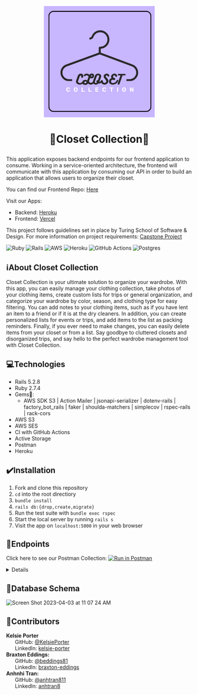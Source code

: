 <div id="header" align="center"> 
<img src="src/assets/closet_collection_logo.png" alt="Closet Collection" width="300" height="auto" />
</div>

# <p align="center"> :shirt:Closet Collection:womans_clothes: </p>

This application exposes backend endpoints for our frontend application to consume. Working in a service-oriented architecture, the frontend will communicate with this application by consuming our API in order to build an application that allows users to organize their closet.

You can find our Frontend Repo: [Here](https://github.com/closet-manager/closet-manager-fe) 

Visit our Apps:<br>
- Backend: [Heroku](https://closet-manager-be.herokuapp.com/)<br>
- Frontend: [Vercel](https://closet-manager-fe.vercel.app/)<br>

This project follows guidelines set in place by Turing School of Software & Design. For more information on project requirements: [Capstone Project](https://mod4.turing.edu/projects/capstone/)

![Ruby](https://img.shields.io/badge/ruby-%23CC342D.svg?style=for-the-badge&logo=ruby&logoColor=white) ![Rails](https://img.shields.io/badge/rails-%23CC0000.svg?style=for-the-badge&logo=ruby-on-rails&logoColor=white) ![AWS](https://img.shields.io/badge/AWS-%23FF9900.svg?style=for-the-badge&logo=amazon-aws&logoColor=white)  ![Heroku](https://img.shields.io/badge/heroku-%23430098.svg?style=for-the-badge&logo=heroku&logoColor=white) ![GitHub Actions](https://img.shields.io/badge/github%20actions-%232671E5.svg?style=for-the-badge&logo=githubactions&logoColor=white) ![Postgres](https://img.shields.io/badge/postgres-%23316192.svg?style=for-the-badge&logo=postgresql&logoColor=white)


## :information_source:About Closet Collection

Closet Collection is your ultimate solution to organize your wardrobe. With this app, you can easily manage your clothing collection, take photos of your clothing items, create custom lists for trips or general organization, and categorize your wardrobe by color, season, and clothing type for easy filtering. You can add notes to your clothing items, such as if you have lent an item to a friend or if it is at the dry cleaners. In addition, you can create personalized lists for events or trips, and add items to the list as packing reminders. Finally, if you ever need to make changes, you can easily delete items from your closet or from a list. Say goodbye to cluttered closets and disorganized trips, and say hello to the perfect wardrobe management tool with Closet Collection.

## :computer:Technologies
- Rails 5.2.8
- Ruby 2.7.4
- Gems:gem::
  - AWS SDK S3 | Action Mailer | jsonapi-serializer | dotenv-rails | factory_bot_rails | faker | shoulda-matchers | simplecov | rspec-rails | rack-cors
- AWS S3
- AWS SES
- CI with GitHub Actions
- Active Storage 
- Postman
- Heroku


## :heavy_check_mark:Installation
1. Fork and clone this repository
2. `cd` into the root directiory
3. `bundle install`
4. `rails db:{drop,create,migrate}`
5. Run the test suite with `bundle exec rspec`
6. Start the local server by running `rails s`
7. Visit the app on `localhost:5000` in your web browser

## :round_pushpin:Endpoints
Click here to see our Postman Collection:  [![Run in Postman](https://run.pstmn.io/button.svg)](https://app.getpostman.com/run-collection/25494899-73251b13-9df8-42d5-9d84-d95eb95079c2?action=collection%2Ffork&collection-url=entityId%3D25494899-73251b13-9df8-42d5-9d84-d95eb95079c2%26entityType%3Dcollection%26workspaceId%3D59c0ff8b-95ac-46d0-b877-d629dfd7be75)

<details close>

### Get a User


```http
GET /api/v1/users/:id
```

<details close>
<summary>  Details </summary><br>
This endpoint returns a user
<br><br>
    
Parameters: <br>
```
None
```

| Code | Description |
| :--- | :--- |
| 200 | `OK` |

Example Value:

```json

{
    "data": {
        "id": "1",
        "type": "user",
        "attributes": {
            "first_name": "Brax",
            "last_name": "Eddings",
            "email": "test22@turing.edu"
        }
    }
}

```

</details>

---

### Get all Items
```http
GET "/api/v1/users/:user_id/items"
```

<details close>
<summary>  Details </summary><br>
This endpoint returns all of a user's clothing items
<br><br>
    
Parameters: <br>
```
None
```

| Code | Description |
| :--- | :--- |
| 200 | `OK` |

Example Value:

```json
{
    "data": [
        {
            "id": "1",
            "type": "item",
            "attributes": {
                "user_id": 1,
                "season": "all_season",
                "clothing_type": "accessories",
                "color": "black",
                "size": "unisex",
                "image_url": "http://localhost:5000/rails/active_storage/blobs/eyJfcmFpbHMiOnsibWVzc2FnZSI6IkJBaHBCZz09IiwiZXhwIjpudWxsLCJwdXIiOiJibG9iX2lkIn19--8e3415ed60f7cd82422e28d1bde574bd363be56b/default-image.jpeg",
                "notes": "worn"
            }
        },
        {
            "id": "2",
            "type": "item",
            "attributes": {
                "user_id": 1,
                "season": "fall",
                "clothing_type": "shoes",
                "color": "red",
                "size": "12",
                "image_url": "http://localhost:5000/rails/active_storage/blobs/eyJfcmFpbHMiOnsibWVzc2FnZSI6IkJBaHBCdz09IiwiZXhwIjpudWxsLCJwdXIiOiJibG9iX2lkIn19--b31bf7735fbf690cc430df1a72be219350abbfe6/default-image.jpeg",
                "notes": "updated"
            }
        }
    ]
}
```

</details>

---

### Get One Item
```http
GET "/api/v1/users/:user_id/items/:item_id"
```

<details close>
<summary>  Details </summary><br>
This endpoint returns one specific clothing item for a user
<br><br>
    
Parameters: <br>
```
None
```

| Code | Description |
| :--- | :--- |
| 200 | `OK` |

Example Value:

```json
{
    "data": {
        "id": "1",
        "type": "item",
        "attributes": {
            "season": "all season",
            "clothing_type": "other",
            "size": "Large",
            "color": "red",
            "image_url": "http://localhost:5000/rails/active_storage/blobs/eyJfcmFpbHMiOnsibWVzc2FnZSI6IkJBaHBDZz09IiwiZXhwIjpudWxsLCJwdXIiOiJibG9iX2lkIn19--7a80867ed962af9718e097d1d7233e3499806a3d/IMG_7868.jpg",
            "notes": "Hand wash only"
        }
    }
}
```

</details>

---

### Get One Item based off a category
```http
GET "/api/v1/users/:id/items/find_all?clothing_type=<clothing_type>&color=<color>&season=<season>"
```

<details close>
<summary>  Details </summary><br>
This endpoint returns one specific clothing item from a user based off a specified category
<br><br>
    
Parameters: <br>
```
clothing_type = shoes
```

| Code | Description |
| :--- | :--- |
| 200 | `OK` |

Example Value:

```json
{
    "data": [
        {
            "id": "36",
            "type": "item",
            "attributes": {
                "user_id": 1,
                "season": "fall",
                "clothing_type": "shoes",
                "color": "black",
                "size": "7",
                "image_url": "https://closet-manager-be.herokuapp.com/rails/active_storage/blobs/eyJfcmFpbHMiOnsibWVzc2FnZSI6IkJBaHBKZz09IiwiZXhwIjpudWxsLCJwdXIiOiJibG9iX2lkIn19--c5dcf33990f9535c749ff5729b2aac29cbe8875b/blackshoes.png",
                "notes": "brand new in box"
            }
        },
        {
            "id": "7",
            "type": "item",
            "attributes": {
                "user_id": 1,
                "season": "fall",
                "clothing_type": "shoes",
                "color": "red",
                "size": "12",
                "image_url": "https://closet-manager-be.herokuapp.com/rails/active_storage/blobs/eyJfcmFpbHMiOnsibWVzc2FnZSI6IkJBaHBDdz09IiwiZXhwIjpudWxsLCJwdXIiOiJibG9iX2lkIn19--4a0bb858ff6fb906e9610c410adf84eda723d1bd/blackshoes.png",
                "notes": "recently cleaned"
            }
        }
    ]
}
```

</details>

---

### Create an Item
```http
POST "/api/v1/users/:user_id/items"
```

<details close>
<summary>  Details </summary><br>
This endpoint creates a user's clothing item
<br><br>
    
Parameters: <br>
```
CONTENT_TYPE=multipart/form-data
```

| Code | Description |
| :--- | :--- |
| 201 | `CREATED` |

Example Value:

```json
{
    "data": {
        "id": "5",
        "type": "item",
        "attributes": {
            "user_id": 1,
            "season": "fall",
            "clothing_type": "shoes",
            "color": "black",
            "size": "7",
            "image_url": "http://localhost:5000/rails/active_storage/blobs/eyJfcmFpbHMiOnsibWVzc2FnZSI6IkJBaHBDZz09IiwiZXhwIjpudWxsLCJwdXIiOiJibG9iX2lkIn19--7a80867ed962af9718e097d1d7233e3499806a3d/IMG_7868.jpg",
            "notes": "brand new in box"
        }
    }
}
```

</details>

---

### Update an Item
```http
PATCH "/api/v1/users/:user_id/items/:item_id"
```

<details close>
<summary>  Details </summary><br>
This endpoint updates a user's clothing item
<br><br>
    
Parameters: <br>
```
{
    "item": {
              "season": "fall",
              "color": "red",
              "clothing_type": "shoes",
              "size": "12",
              "notes": "updated"
            }
}
```

| Code | Description |
| :--- | :--- |
| 200 | `OK` |

Example Value:

```json
{
    "data": {
        "id": "1",
        "type": "item",
        "attributes": {
            "user_id": 1,
            "season": "fall",
            "clothing_type": "shoes",
            "color": "red",
            "size": "12",
            "image_url": "http://localhost:5000/rails/active_storage/blobs/eyJfcmFpbHMiOnsibWVzc2FnZSI6IkJBaHBCZz09IiwiZXhwIjpudWxsLCJwdXIiOiJibG9iX2lkIn19--8e3415ed60f7cd82422e28d1bde574bd363be56b/default-image.jpeg",
            "notes": "updated"
        }
    }
}
```

</details>


---

### Delete an Item

```http
DELETE /api/v1/users/:user_id/items/:item_id
```

<details close>
<summary>  Details </summary>
This endpoint deletes a user's clothing item
<br><br>
    
Parameters: <br>
```
None
```

| Code | Description |
| :--- | :--- |
| 204 | No Content |

Example Value:

```json
{
    "message": "Item has been successfully deleted"
}
```

</details>

---

### Get all Lists
```http
GET /api/v1/users/:user_id/lists
```


<details close>
<summary>  Details </summary><br>
This endpoint returns all of a user's lists
<br><br>
    
Parameters: <br>
```
None
```

| Code | Description |
| :--- | :--- |
| 200 | `OK` |

Example Value:

```json
{
    "data": [
        {
            "id": "5",
            "type": "list",
            "attributes": {
                "name": "Bora Bora Trip",
                "user_id": 1,
                "items": []
            }
        },
        {
            "id": "6",
            "type": "list",
            "attributes": {
                "name": "Paris Trip",
                "user_id": 1,
                "items": []
            }
        },
        {
            "id": "7",
            "type": "list",
            "attributes": {
                "name": "2 weeks - Tokyo Trip",
                "user_id": 1,
                "items": []
            }
        },
        {
            "id": "8",
            "type": "list",
            "attributes": {
                "name": "Hiking in Laos",
                "user_id": 1,
                "items": []
            }
        },
    ]
}
```

</details>

---

### Get one List
```http
GET "/api/v1/users/:user_id/lists/:list_id"
```

<details close>
<summary>  Details </summary><br>
This endpoint returns a one specific list of user
<br><br>
    
Parameters: <br>
```
None
```

| Code | Description |
| :--- | :--- |
| 200 | `OK` |

Example Value:

```json
{
    "data": {
        "id": "1",
        "type": "list",
        "attributes": {
            "name": "Bachelorette Party",
            "user_id": 1,
            "items": []
        }
    }
}
```

</details>

---

### Get all Items for a List
```http
GET "/api/v1/users/:user_id/lists/:list_id/items"
```

<details close>
<summary>  Details </summary><br>
This endpoint returns all items from one specific list of a user
<br><br>
    
Parameters: <br>
```
None
```

| Code | Description |
| :--- | :--- |
| 200 | `OK` |

Example Value:

```json
{
    "data": [
        {
            "id": "2",
            "type": "item",
            "attributes": {
                "user_id": 1,
                "season": "fall",
                "clothing_type": "shoes",
                "color": "red",
                "size": "12",
                "image_url": "http://localhost:5000/rails/active_storage/blobs/eyJfcmFpbHMiOnsibWVzc2FnZSI6IkJBaHBCdz09IiwiZXhwIjpudWxsLCJwdXIiOiJibG9iX2lkIn19--b31bf7735fbf690cc430df1a72be219350abbfe6/default-image.jpeg",
                "notes": "updated"
            }
        },
        {
            "id": "1",
            "type": "item",
            "attributes": {
                "user_id": 1,
                "season": "all_season",
                "clothing_type": "accessories",
                "color": "black",
                "size": "unisex",
                "image_url": "http://localhost:5000/rails/active_storage/blobs/eyJfcmFpbHMiOnsibWVzc2FnZSI6IkJBaHBCZz09IiwiZXhwIjpudWxsLCJwdXIiOiJibG9iX2lkIn19--8e3415ed60f7cd82422e28d1bde574bd363be56b/default-image.jpeg",
                "notes": "worn"
            }
        }
    ]
}
```

</details>

---

### Create a List
```http
POST "/api/v1/users/:user_id/lists"
```

<details close>
<summary>  Details </summary><br>
This endpoint creates a user's list
<br><br>
    
Parameters: <br>
```
{
    "list": {
        "name": "Bachelorette Party"
    }
}
```

| Code | Description |
| :--- | :--- |
| 201 | `CREATED` |

Example Value:

```json
{
    "data": {
        "id": "1",
        "type": "list",
        "attributes": {
            "name": "Bachelorette Party",
            "user_id": 1,
            "items": []
        }
    }
}
```

</details>

---

### Delete a List

```http
DELETE /api/v1/users/:user_id/lists/:list_id
```

<details close>
<summary>  Details </summary>
This endpoint deletes a user's specific list
<br><br>
    
Parameters: <br>
```
None
```

| Code | Description |
| :--- | :--- |
| 204 | No Content |

Example Value:

```json
{
    "message": "List has been successfully deleted"
}
```

</details>

---

### Create a List Item
```http
POST "/api/v1/items/:item_id/lists/:list_id/list_items"
```

<details close>
<summary>  Details </summary><br>
This endpoint creates a an item for a user's list
<br><br>
    
Parameters: <br>
```
None
```

| Code | Description |
| :--- | :--- |
| 201 | `CREATED` |

Example Value:

```json
{
    "message": "Item has been successfully added to list"
}
```

</details>

--- 

### Delete a List Item

```http
DELETE /api/v1/items/:item_id/lists/:list_id
```

<details close>
<summary>  Details </summary>
This endpoint deletes a item from a user's list
<br><br>
    
Parameters: <br>
```
None
```

| Code | Description |
| :--- | :--- |
| 204 | No Content |

Example Value:

```json
{
    "message": "Item has been successfully deleted from list"
}
```

</details>
</details>

## :twisted_rightwards_arrows:Database Schema
![Screen Shot 2023-04-03 at 11 07 24 AM](https://user-images.githubusercontent.com/111314699/229566299-3ecdfa16-cd27-4ff5-ac06-f0bb2b22f7de.png)

## :link:Contributors
<b>Kelsie Porter</b><br> 
&nbsp;&nbsp;&nbsp;&nbsp;&nbsp; GitHub: <a href="https://github.com/KelsiePorter">@KelsiePorter</a> <br>
&nbsp;&nbsp;&nbsp;&nbsp;&nbsp; LinkedIn: <a href="https://www.linkedin.com/in/kelsie-porter/">kelsie-porter</a> <br>
<b>Braxton Eddings:</b></br> 
&nbsp;&nbsp;&nbsp;&nbsp;&nbsp; GitHub: <a href="https://github.com/beddings81">@beddings81</a><br> 
&nbsp;&nbsp;&nbsp;&nbsp;&nbsp; LinkedIn: <a href="https://www.linkedin.com/in/braxton-eddings/">braxton-eddings</a> <br>
<b> Anhnhi Tran: </b><br> 
&nbsp;&nbsp;&nbsp;&nbsp;&nbsp; GitHub: <a href="https://github.com/anhtran811">@anhtran811</a> <br> 
&nbsp;&nbsp;&nbsp;&nbsp;&nbsp; LinkedIn: <a href="https://www.linkedin.com/in/anhtran8/">anhtran8</a> <br>
